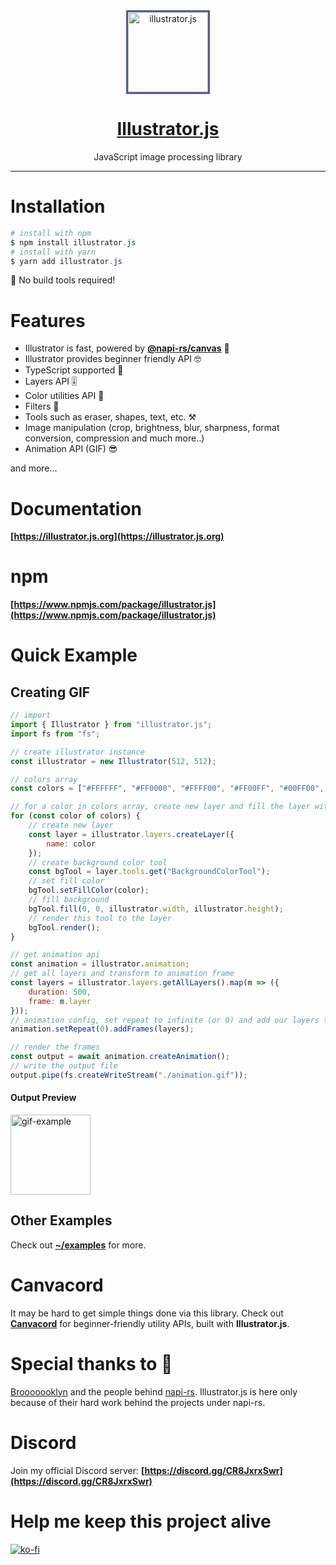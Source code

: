 <div align="center">
    <img src="https://raw.githubusercontent.com/DevAndromeda/illustrator.js/main/assets/logo.png" alt="illustrator.js" height="128" width="128" align="center" style="border:3px solid #4D5E94;" />
    <a href="https://illustrator.js.org"><h1>Illustrator.js</h1></a>
    <p>JavaScript image processing library</p>
</div>

-----------------------

# Installation

```powershell
# install with npm
$ npm install illustrator.js
# install with yarn
$ yarn add illustrator.js
```

🎉 No build tools required!

# Features

* Illustrator is fast, powered by **[@napi-rs/canvas](https://github.com/Brooooooklyn/canvas)** 🚀
* Illustrator provides beginner friendly API 🤓
* TypeScript supported 💪
* Layers API 🎚️
* Color utilities API 🎨
* Filters 📸
* Tools such as eraser, shapes, text, etc. ⚒️
* Image manipulation (crop, brightness, blur, sharpness, format conversion, compression and much more..)
* Animation API (GIF) 😎

and more...

# Documentation

**[https://illustrator.js.org](https://illustrator.js.org)**

# npm

**[https://www.npmjs.com/package/illustrator.js](https://www.npmjs.com/package/illustrator.js)**

# Quick Example

## Creating GIF

```js
// import
import { Illustrator } from "illustrator.js";
import fs from "fs";

// create illustrator instance
const illustrator = new Illustrator(512, 512);

// colors array
const colors = ["#FFFFFF", "#FF0000", "#FFFF00", "#FF00FF", "#00FF00", "#0000FF"];

// for a color in colors array, create new layer and fill the layer with that color
for (const color of colors) {
    // create new layer
    const layer = illustrator.layers.createLayer({
        name: color
    });
    // create background color tool
    const bgTool = layer.tools.get("BackgroundColorTool");
    // set fill color
    bgTool.setFillColor(color);
    // fill background
    bgTool.fill(0, 0, illustrator.width, illustrator.height);
    // render this tool to the layer
    bgTool.render();
}

// get animation api
const animation = illustrator.animation;
// get all layers and transform to animation frame
const layers = illustrator.layers.getAllLayers().map(m => ({
    duration: 500,
    frame: m.layer
}));
// animation config, set repeat to infinite (or 0) and add our layers to frames
animation.setRepeat(0).addFrames(layers);

// render the frames
const output = await animation.createAnimation();
// write the output file
output.pipe(fs.createWriteStream("./animation.gif"));
```

#### Output Preview

<img src="https://raw.githubusercontent.com/DevAndromeda/illustrator.js/main/examples/gif/animation.gif" alt="gif-example" height="128" width="128" />

## Other Examples

Check out **[~/examples](https://github.com/DevAndromeda/illustrator.js/tree/main/examples)** for more.

# Canvacord

It may be hard to get simple things done via this library.
Check out **[Canvacord](https://github.com/CesiumLabs/canvacord)** for beginner-friendly utility APIs, built with **Illustrator.js**.

# Special thanks to 💖
[Brooooooklyn](https://github.com/Brooooooklyn) and the people behind [napi-rs](https://github.com/napi-rs). Illustrator.js is here only because of their hard work behind the projects under napi-rs.

# Discord

Join my official Discord server: **[https://discord.gg/CR8JxrxSwr](https://discord.gg/CR8JxrxSwr)**

# Help me keep this project alive

[![ko-fi](https://ko-fi.com/img/githubbutton_sm.svg)](https://ko-fi.com/G2G05KFHP)
